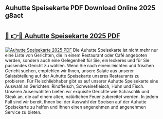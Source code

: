 ## Auhutte Speisekarte PDF Download Online 2025 g8act

# <h2><a href="http://gc8zql.nevu.top/?p=Auhutte+Speisekarte">🔗 👉🔴 Auhutte Speisekarte 2025 PDF</a></h2>

[![Auhutte Speisekarte 2025 PDF](https://i.imgur.com/dBaPXMq.png)](http://gc8zql.nevu.top/?p=Auhutte+Speisekarte)
Die Auhutte Speisekarte ist nicht mehr nur eine Liste von Gerichten, die in einem Restaurant oder Café angeboten werden, sondern auch eine Gelegenheit für Sie, ein leckeres und für Sie passendes Gericht zu wählen. Wenn Sie nach einem leichten und frischen Gericht suchen, empfehlen wir Ihnen, unsere Salate aus unserer Salatabteilung auf der Auhutte Speisekarte unseres Restaurants zu probieren. Für Fleischliebhaber gibt es auf unserer Auhutte Speisekarte eine Auswahl an Gerichten: Rindfleisch, Schweinefleisch, Huhn und Fisch. Unseren Auserwählten bieten wir exquisite Gerichte wie Schaschlik und Steak an, die auf einem alten, natürlichen Feuer zubereitet werden. In jedem Fall sind wir bereit, Ihnen bei der Auswahl der Speisen auf der Auhutte Speisekarte zu helfen und Ihnen einen angenehmen und angenehmen Service zu bieten.

